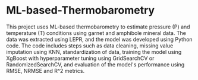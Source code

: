 # ML-based-Thermobarometry

This project uses ML-based thermobarometry to estimate pressure (P) and temperature (T) conditions using garnet and amphibole mineral data. The data was extracted using LEPR, and the model was developed using Python code. The code includes steps such as data cleaning, missing value imputation using KNN, standardization of data, training the model using XgBoost with hyperparameter tuning using GridSearchCV or RandomizedSearchCV, and evaluation of the model's performance using RMSE, NRMSE and R^2 metrics.
